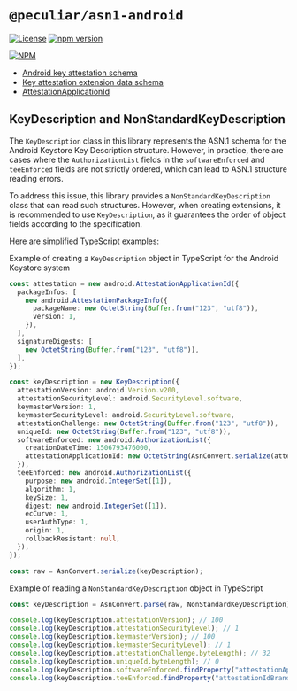 # `@peculiar/asn1-android`

[![License](https://img.shields.io/badge/license-MIT-green.svg?style=flat)](https://raw.githubusercontent.com/PeculiarVentures/asn1-schema/master/packages/android/LICENSE.md)
[![npm version](https://badge.fury.io/js/%40peculiar%2Fasn1-android.svg)](https://badge.fury.io/js/%40peculiar%2Fasn1-android)

[![NPM](https://nodei.co/npm/@peculiar/asn1-android.png)](https://nodei.co/npm/@peculiar/asn1-android/)

- [Android key attestation schema](https://source.android.com/security/keystore/attestation#schema)
- [Key attestation extension data schema](https://developer.android.com/privacy-and-security/security-key-attestation#key_attestation_ext_schema)
- [AttestationApplicationId](https://developer.android.com/privacy-and-security/security-key-attestation#key_attestation_ext_schema_attestationid)

## KeyDescription and NonStandardKeyDescription

The `KeyDescription` class in this library represents the ASN.1 schema for the Android Keystore Key Description structure. However, in practice, there are cases where the `AuthorizationList` fields in the `softwareEnforced` and `teeEnforced` fields are not strictly ordered, which can lead to ASN.1 structure reading errors.

To address this issue, this library provides a `NonStandardKeyDescription` class that can read such structures. However, when creating extensions, it is recommended to use `KeyDescription`, as it guarantees the order of object fields according to the specification.

Here are simplified TypeScript examples:

Example of creating a `KeyDescription` object in TypeScript for the Android Keystore system

```typescript
const attestation = new android.AttestationApplicationId({
  packageInfos: [
    new android.AttestationPackageInfo({
      packageName: new OctetString(Buffer.from("123", "utf8")),
      version: 1,
    }),
  ],
  signatureDigests: [
    new OctetString(Buffer.from("123", "utf8")),
  ],
});

const keyDescription = new KeyDescription({
  attestationVersion: android.Version.v200,
  attestationSecurityLevel: android.SecurityLevel.software,
  keymasterVersion: 1,
  keymasterSecurityLevel: android.SecurityLevel.software,
  attestationChallenge: new OctetString(Buffer.from("123", "utf8")),
  uniqueId: new OctetString(Buffer.from("123", "utf8")),
  softwareEnforced: new android.AuthorizationList({
    creationDateTime: 1506793476000,
    attestationApplicationId: new OctetString(AsnConvert.serialize(attestation)),
  }),
  teeEnforced: new android.AuthorizationList({
    purpose: new android.IntegerSet([1]),
    algorithm: 1,
    keySize: 1,
    digest: new android.IntegerSet([1]),
    ecCurve: 1,
    userAuthType: 1,
    origin: 1,
    rollbackResistant: null,
  }),
});

const raw = AsnConvert.serialize(keyDescription);
```

Example of reading a `NonStandardKeyDescription` object in TypeScript

```typescript
const keyDescription = AsnConvert.parse(raw, NonStandardKeyDescription);

console.log(keyDescription.attestationVersion); // 100
console.log(keyDescription.attestationSecurityLevel); // 1
console.log(keyDescription.keymasterVersion); // 100
console.log(keyDescription.keymasterSecurityLevel); // 1
console.log(keyDescription.attestationChallenge.byteLength); // 32
console.log(keyDescription.uniqueId.byteLength); // 0
console.log(keyDescription.softwareEnforced.findProperty("attestationApplicationId")?.byteLength); // 81
console.log(keyDescription.teeEnforced.findProperty("attestationIdBrand")?.byteLength); // 8
```